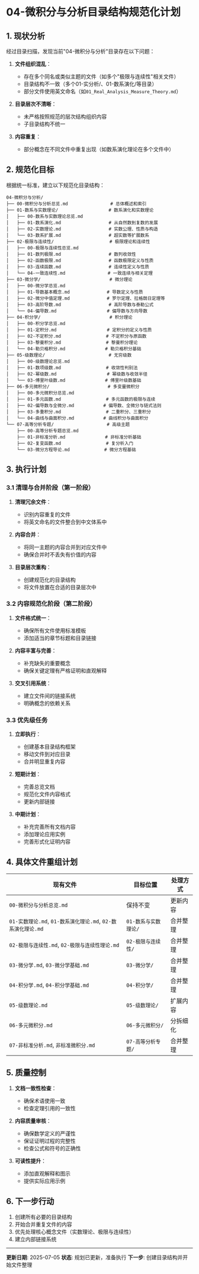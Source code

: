 # 04-微积分与分析目录结构规范化计划

## 1. 现状分析

经过目录扫描，发现当前"04-微积分与分析"目录存在以下问题：

1. **文件组织混乱**：
   - 存在多个同名或类似主题的文件（如多个"极限与连续性"相关文件）
   - 目录结构不一致（多个01-实分析/、01-数系演化/等目录）
   - 部分文件使用英文命名（如`01_Real_Analysis_Measure_Theory.md`）

2. **目录层次不清晰**：
   - 未严格按照规范的层次结构组织内容
   - 子目录结构不统一

3. **内容重复**：
   - 部分概念在不同文件中重复出现（如数系演化理论在多个文件中）

## 2. 规范化目标

根据统一标准，建立以下规范化目录结构：

```text
04-微积分与分析/
├── 00-微积分与分析总览.md                # 总体概述和索引
├── 01-数系与实数理论/                   # 数系演化和实数理论
│   ├── 00-数系与实数理论总览.md
│   ├── 01-数系演化.md                  # 从自然数到复数的发展
│   ├── 02-实数理论.md                  # 实数公理、性质与构造
│   └── 03-数系扩展.md                  # 超实数等扩展数系
├── 02-极限与连续性/                     # 极限理论和连续性
│   ├── 00-极限与连续性总览.md
│   ├── 01-数列极限.md                  # 数列收敛性
│   ├── 02-函数极限.md                  # 函数极限定义与性质
│   ├── 03-连续函数.md                  # 连续性定义与性质
│   └── 04-一致连续性.md                # 一致连续与相关定理
├── 03-微分学/                          # 微分理论
│   ├── 00-微分学总览.md
│   ├── 01-导数基本概念.md              # 导数定义与性质
│   ├── 02-微分中值定理.md              # 罗尔定理、拉格朗日定理等
│   ├── 03-高阶导数.md                  # 高阶导数与泰勒公式
│   └── 04-偏导数.md                   # 偏导数与方向导数
├── 04-积分学/                          # 积分理论
│   ├── 00-积分学总览.md
│   ├── 01-定积分.md                   # 定积分的定义与性质
│   ├── 02-不定积分.md                 # 不定积分与原函数
│   ├── 03-黎曼积分.md                 # 黎曼积分理论
│   └── 04-勒贝格积分.md               # 勒贝格积分基础
├── 05-级数理论/                        # 无穷级数
│   ├── 00-级数理论总览.md
│   ├── 01-数项级数.md                 # 收敛性判别法
│   ├── 02-幂级数.md                   # 幂级数与收敛半径
│   └── 03-傅里叶级数.md               # 傅里叶级数基础
├── 06-多元微积分/                      # 多变量微积分
│   ├── 00-多元微积分总览.md
│   ├── 01-多元函数.md                 # 多元函数的极限与连续
│   ├── 02-偏导数与全微分.md           # 偏导数、全微分与链式法则
│   ├── 03-多重积分.md                 # 二重积分、三重积分
│   └── 04-曲线与曲面积分.md           # 曲线积分与曲面积分
└── 07-高等分析专题/                    # 高级主题
    ├── 00-高等分析专题总览.md
    ├── 01-非标准分析.md               # 非标准分析基础
    ├── 02-复变函数.md                 # 复分析入门
    └── 03-微分方程导论.md             # 微分方程基础
```

## 3. 执行计划

### 3.1 清理与合并阶段（第一阶段）

1. **清理冗余文件**：
   - 识别内容重复的文件
   - 将英文命名的文件整合到中文体系中

2. **内容合并**：
   - 将同一主题的内容合并到对应文件中
   - 确保合并时不丢失有价值的内容

3. **目录层次重构**：
   - 创建规范化的目录结构
   - 将文件放置在合适的目录层次中

### 3.2 内容规范化阶段（第二阶段）

1. **文件格式统一**：
   - 确保所有文件使用标准模板
   - 添加适当的章节标题和目录链接

2. **内容丰富与完善**：
   - 补充缺失的重要概念
   - 确保关键定理有严格证明和直观解释

3. **交叉引用系统**：
   - 建立文件间的链接系统
   - 明确概念的依赖关系

### 3.3 优先级任务

1. **立即执行**：
   - 创建基本目录结构框架
   - 移动文件到对应目录
   - 合并明显重复内容

2. **短期计划**：
   - 完善总览文档
   - 规范化文件内容格式
   - 更新内部链接

3. **中期计划**：
   - 补充完善所有文档内容
   - 添加理论应用实例
   - 完善形式化证明内容

## 4. 具体文件重组计划

| 现有文件 | 目标位置 | 处理方式 |
|---------|---------|---------|
| `00-微积分与分析总览.md` | 保持不变 | 更新内容 |
| `01-实数理论.md`, `01-数系演化理论.md`, `02-数系演化理论.md` | `01-数系与实数理论/` | 合并整理 |
| `02-极限与连续性.md`, `02-极限与连续性理论.md` | `02-极限与连续性/` | 合并整理 |
| `03-微分学.md`, `03-微分学基础.md` | `03-微分学/` | 合并整理 |
| `04-积分学.md`, `04-积分学基础.md` | `04-积分学/` | 合并整理 |
| `05-级数理论.md` | `05-级数理论/` | 扩展内容 |
| `06-多元微积分.md` | `06-多元微积分/` | 分拆细化 |
| `07-非标准分析.md`, `非标准微积分.md` | `07-高等分析专题/` | 合并整理 |

## 5. 质量控制

1. **文档一致性检查**：
   - 确保术语使用一致
   - 检查定理引用的一致性

2. **内容质量审核**：
   - 确保数学定义的严谨性
   - 保证证明过程的完整性
   - 检查公式和符号的正确性

3. **可读性提升**：
   - 添加直观解释和图示
   - 提供实际应用示例

## 6. 下一步行动

1. 创建所有必要的目录结构
2. 开始合并重复文件的内容
3. 优先处理核心概念文件（实数理论、极限与连续性）
4. 建立内部链接系统

---

**更新日期**: 2025-07-05
**状态**: 规划已更新，准备执行
**下一步**: 创建目录结构并开始文件整理
